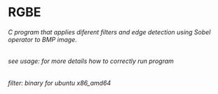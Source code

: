 # RGBE
###### C program that applies diferent filters and edge detection using Sobel operator to BMP image.
###### see usage: for more details how to correctly run program
###### filter: binary for ubuntu x86_amd64

